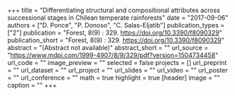 +++
title = "Differentiating structural and compositional attributes across successional stages in Chilean temperate rainforests"
date = "2017-09-06"
authors = ["D. Ponce", "P. Donoso", "C. Salas-Eljatib"]
publication_types = ["2"]
publication = "Forest, 8(9) : 329. https://doi.org/10.3390/f8090329"
publication_short = "Forest, 8(9) : 329. https://doi.org/10.3390/f8090329"
abstract = "(Abstract not available)"
abstract_short = ""
url_source = "https://www.mdpi.com/1999-4907/8/9/329/pdf?version=1504734458"
url_code = ""
image_preview = ""
selected = false
projects = []
url_preprint = ""
url_dataset = ""
url_project = ""
url_slides = ""
url_video = ""
url_poster = ""
url_conference = ""
math = true
highlight = true
[header]
image = ""
caption = ""
+++

